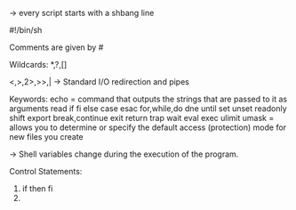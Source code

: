 -> every script starts with a shbang line

#!/bin/sh

Comments are given by #

Wildcards: *,?,[]

<,>,2>,>>,| -> Standard I/O redirection and pipes

Keywords: 
echo = command that outputs the strings that are passed to it as arguments
read
if fi else
case esac
for,while,do
dne
until
set unset
readonly
shift
export
break,continue
exit
return
trap
wait
eval
exec
ulimit
umask = allows you to determine or specify the default access (protection) mode for new files you create

-> Shell variables change during the execution of the program. 

Control Statements:
1. if then fi
2. 
